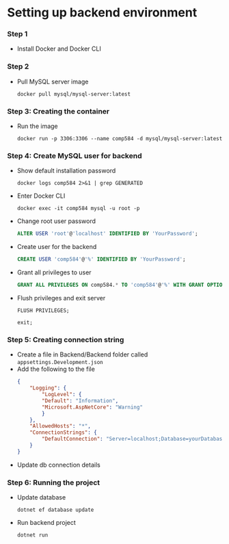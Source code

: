 
# Setting up backend environment
### Step 1
- Install Docker and Docker CLI

### Step 2
- Pull MySQL server image
    ```
    docker pull mysql/mysql-server:latest
    ```

### Step 3: Creating the container
- Run the image
    ```
    docker run -p 3306:3306 --name comp584 -d mysql/mysql-server:latest
    ```

### Step 4: Create MySQL user for backend
- Show default installation password
    ```
    docker logs comp584 2>&1 | grep GENERATED
    ```
- Enter Docker CLI
    ```
    docker exec -it comp584 mysql -u root -p
    ```
- Change root user password
    ```SQL
    ALTER USER 'root'@'localhost' IDENTIFIED BY 'YourPassword';
    ```
- Create user for the backend
    ```SQL
    CREATE USER 'comp584'@'%' IDENTIFIED BY 'YourPassword';
    ```
- Grant all privileges to user
    ```SQL
    GRANT ALL PRIVILEGES ON comp584.* TO 'comp584'@'%' WITH GRANT OPTION;
    ```
- Flush privileges and exit server
    ```
    FLUSH PRIVILEGES;
    ```
    ```
    exit;
    ```

### Step 5: Creating connection string
- Create a file in Backend/Backend folder called `appsettings.Development.json`
- Add the following to the file
    ```json
    {
        "Logging": {
            "LogLevel": {
            "Default": "Information",
            "Microsoft.AspNetCore": "Warning"
            }
        },
        "AllowedHosts": "*",
        "ConnectionStrings": {
            "DefaultConnection": "Server=localhost;Database=yourDatabase;User Id=username;Password=password"
        }
    }
    ```
- Update db connection details

### Step 6: Running the project
- Update database
    ```
    dotnet ef database update
    ```
- Run backend project
    ```
    dotnet run
    ```
